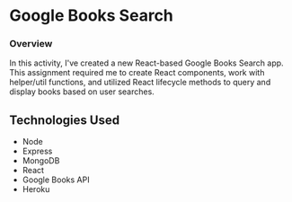 # Google Books Search

### Overview

In this activity, I've created a new React-based Google Books Search app. This assignment required me to create React components, work with helper/util functions, and utilized React lifecycle methods to query and display books based on user searches. 

## Technologies Used

* Node
* Express
* MongoDB
* React
* Google Books API
* Heroku

